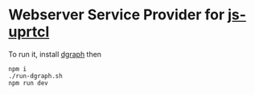 # Webserver Service Provider for [js-uprtcl](https://github.com/uprtcl/js-uprtcl)

To run it, install [dgraph](https://github.com/dgraph-io/dgraph) then 

```
npm i
./run-dgraph.sh
npm run dev
```